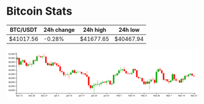 # Bitcoin Stats

BTC/USDT|24h change|24h high|24h low|
|---|---|---|---|
|$41017.56|-0.28%|$41677.65|$40467.94|

<img src="./chart.svg">
